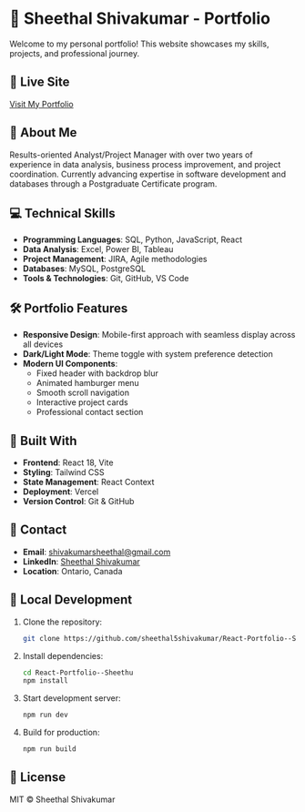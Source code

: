 # 🌟 Sheethal Shivakumar - Portfolio

Welcome to my personal portfolio! This website showcases my skills, projects, and professional journey.

## 🔗 Live Site

[Visit My Portfolio](https://react-portfolio-sheethu.vercel.app)

## 🎯 About Me

Results-oriented Analyst/Project Manager with over two years of experience in data analysis, business process improvement, and project coordination. Currently advancing expertise in software development and databases through a Postgraduate Certificate program.

## 💻 Technical Skills

- **Programming Languages**: SQL, Python, JavaScript, React
- **Data Analysis**: Excel, Power BI, Tableau
- **Project Management**: JIRA, Agile methodologies
- **Databases**: MySQL, PostgreSQL
- **Tools & Technologies**: Git, GitHub, VS Code

## 🛠️ Portfolio Features

- **Responsive Design**: Mobile-first approach with seamless display across all devices
- **Dark/Light Mode**: Theme toggle with system preference detection
- **Modern UI Components**:
  - Fixed header with backdrop blur
  - Animated hamburger menu
  - Smooth scroll navigation
  - Interactive project cards
  - Professional contact section

## 🚀 Built With

- **Frontend**: React 18, Vite
- **Styling**: Tailwind CSS
- **State Management**: React Context
- **Deployment**: Vercel
- **Version Control**: Git & GitHub

## 📱 Contact

- **Email**: shivakumarsheethal@gmail.com
- **LinkedIn**: [Sheethal Shivakumar](https://www.linkedin.com/in/sheethal-shivakumar/)
- **Location**: Ontario, Canada

## 🔧 Local Development

1. Clone the repository:
   ```bash
   git clone https://github.com/sheethal5shivakumar/React-Portfolio--Sheethu.git
   ```

2. Install dependencies:
   ```bash
   cd React-Portfolio--Sheethu
   npm install
   ```

3. Start development server:
   ```bash
   npm run dev
   ```

4. Build for production:
   ```bash
   npm run build
   ```

## 📝 License

MIT © Sheethal Shivakumar
